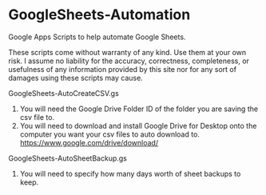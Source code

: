 # GoogleSheets-Automation
Google Apps Scripts to help automate Google Sheets.

These scripts come without warranty of any kind. Use them at your own risk. I assume no liability for the accuracy, correctness, completeness, or usefulness of any information provided by this site nor for any sort of damages using these scripts may cause.

GoogleSheets-AutoCreateCSV.gs
1. You will need the Google Drive Folder ID of the folder you are saving the csv file to.
2. You will need to download and install Google Drive for Desktop onto the computer you want your csv files to auto download to. https://www.google.com/drive/download/

GoogleSheets-AutoSheetBackup.gs
1. You will need to specify how many days worth of sheet backups to keep.
